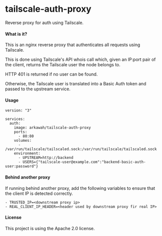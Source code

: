 # tailscale-auth-proxy
Reverse proxy for auth using Tailscale.

#### What is it?
This is an nginx reverse proxy that authenticates all requests using Tailscale.

This is done using Tailscale's API whois call which, given an IP:port pair
of the client, returns the Tailscale user the node belongs to.

HTTP 401 is returned if no user can be found.

Otherwise, the Tailscale user is translated into a Basic Auth token and passed
to the upstream service.

#### Usage
```
version: "3"

services:
  auth:
    image: arkawah/tailscale-auth-proxy
    ports:
      - 80:80
    volumes:
      - /var/run/tailscale/tailscaled.sock:/var/run/tailscale/tailscaled.sock
    environment:
      - UPSTREAM=http://backend
      - USERS={"tailscale-user@example.com":"backend-basic-auth-user:password"}
```

#### Behind another proxy
If running behind another proxy, add the following variables to ensure that the
client IP is detected correctly.
```
- TRUSTED_IP=<downstream proxy ip>
- REAL_CLIENT_IP_HEADER=<header used by downstream proxy fir real IP>
```

#### License
This project is using the Apache 2.0 license.
